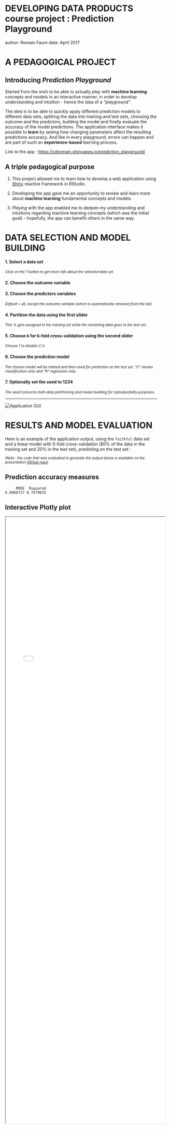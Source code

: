 <style>

/* slide titles */
.reveal h3 { 
  font-size: 45px;
  color: black;
}

/* heading for slides with two hashes ## */
.reveal .slides section .slideContent h2 {
   font-size: 35px;
   font-weight: bold;
   color: #25679E;
}

/* heading for slides with four hashes #### */
.reveal .slides section .slideContent h4 {
   font-size: 25px;
   color: #25679E;
}

/* ordered and unordered list styles */
.reveal ul {
    font-size: 25px;
    list-style-type: square;
    line-height: 0.2em;
}

.reveal ol {
    font-size: 25px;
}

.reveal p {
    font-size: 23px;
    list-style-type: square;
}

.reveal small {
	font-size: 0.75em;
}

.reveal strong {
  #color: #25679E;
  color : black;
}

.reveal pre code {
  display: block; padding: 0.5em;
  font-size: 0.8em;
  line-height: 1.1em;
  background-color: white;
  overflow: visible;
  max-height: none;
  word-wrap: normal;
}

.reveal code {
  font-size: 0.9em;
  background-color: #f8f8f8;
  color : #b11d42;
}

.section .reveal h1 {
   font-size: 1.3em;
   line-height: 1.5em;     
}

.section .reveal p {
   font-size: 0.7em;
   line-height: 1.5em;     
}

.section .reveal .state-background {
   background: #25679E;
}

.reveal .controls div.navigate-left,
.reveal .controls div.navigate-left.enabled {
  border-right-color: #a9d4f8;
}

.reveal .controls div.navigate-right,
.reveal .controls div.navigate-right.enabled {
  border-left-color: #a9d4f8;
}

</style>

DEVELOPING DATA PRODUCTS course project : Prediction Playground
========================================================
author: Romain Faure
date: April 2017


A PEDAGOGICAL PROJECT
========================================================

## Introducing *Prediction Playground*

Started from the wish to be able to actually *play* with **machine learning** concepts and models in an interactive manner, in order to develop understanding and intuition - hence the idea of a *"playground"*.     

The idea is to be able to quickly apply different prediction models to different data sets, splitting the data into training and test sets, choosing the outcome and the predictors, building the model and finally evaluate the accuracy of the model predictions. The application interface makes it possible to **learn** by seeing how changing parameters affect the resulting predictions accuracy. And like in every playground, errors can happen and are part of such an **experience-based** learning process.

Link to the app : https://cdromain.shinyapps.io/prediction_playground/

## A triple pedagogical purpose

1. This project allowed me to learn how to develop a web application using [Shiny](https://shiny.rstudio.com/) reactive framework in RStudio.</small>

2. Developing the app gave me an opportunity to review and learn more about **machine learning** fundamental concepts and models.

3. *Playing* with the app enabled me to deepen my understanding and intuitions regarding machine learning concepts (which was the initial goal) - hopefully, the app can benefit others in the same way.


DATA SELECTION AND MODEL BUILDING
========================================================


#### 1. Select a data set
<small>*Click on the ? button to get more info about the selected data set.*</small>

#### 2. Choose the outcome variable

#### 3. Choose the predictors variables
<small>*Default = all, except the outcome variable (which is automatically removed from the list).*</small>

#### 4. Partition the data using the first slider
<small>*This % gets assigned to the training set while the remaining data goes to the test set.*</small>

#### 5. Choose k for k-fold cross-validation using the second slider
<small>*Choose 1 to disable C.V.*</small>

#### 6. Choose the prediction model
<small>*The chosen model will be trained and then used for prediction on the test set. "C" means classification only and "R" regression only.*</small>

#### 7. Optionally set the seed to 1234
<small>*The seed concerns both data partitioning and model building for reproducibility purposes.*</small>

***
![Application GUI](index-figure/app_screencap.png)


RESULTS AND MODEL EVALUATION
========================================================

Here is an example of the application output, using the `faithful` data set and a linear model with 5-fold cross-validation ($80\%$ of the data in the training set and $20\%$ in the test set), predicting on the test set :

<small>*(Note : the code that was evaluated to generate the output below is available on the presentation [GitHub repo](https://github.com/cdromain/DevDataProd_ProjectPres))*</small>

## Prediction accuracy measures


```
     RMSE  Rsquared 
6.9960727 0.7579635 
```

## Interactive Plotly plot
<iframe src="plotly.html" style="position:absolute;height:50%;width:55%"></iframe>


CLOSING WORDS
========================================================

## Future improvements

- More models. Boosting, bagging and model ensembling.

- Add the possibility to tune specific model parameters (e.g. `ntree` and `mtry` for random forests).

- Add tabs to compare models outputs and display different evaluation/diagnosis plots.

## Credits

- The *Prediction Playground* [Shiny](https://shiny.rstudio.com/) web application is powered and made possible by the [`caret`](https://topepo.github.io/caret/) package and its interface unifying different predictive algorithms. The interactive plot displayed both in the app and this presentation is powered by the [`plotly`](https://cran.r-project.org/web/packages/plotly/index.html) package and [graphing library](https://plot.ly/r/). Several other packages were used for data sets and predictive models (see the complete list in the `server.R` file in the app [GitHub repo](https://github.com/cdromain/DevDataProd_ProjectApp)).

- This HTML5 reproducible pitch presentation was created using the [R Presentation](https://support.rstudio.com/hc/en-us/articles/200486468-Authoring-R-Presentations) format with custom CSS (added inside the `.Rpres` file, available on the presentation [GitHub repo](https://github.com/cdromain/DevDataProd_ProjectPres)).

- Both the presentation and the app were created for the *Developing Data Products* course project, part of the Johns Hopkins Data Science Specialization on [Coursera](http://coursera.org/), using RStudio version 1.0.136 (R version 3.3.3, OSX 10.11.6) in April 2017.
